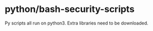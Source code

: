 # python/bash-security-scripts

Py scripts all run on python3. Extra libraries need to be downloaded.
 
